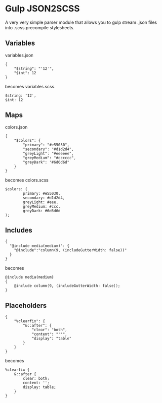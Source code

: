 # Gulp JSON2SCSS

A very very simple parser module that allows you to gulp stream .json files into .scss precompile stylesheets.

## Variables
variables.json
```
{
    "$string": "'12'",
    "$int": 12
}
```
becomes variables.scss
```
$string: '12',
$int: 12
```

## Maps
colors.json
```
{
	"$colors": {
		"primary": "#e55030",
		"secondary": "#d1d2d4",
		"greyLight": "#eeeeee",
		"greyMedium": "#cccccc",
		"greyDark": "#6d6d6d"
	}
}
```
becomes colors.scss
```
$colors: (
		primary: #e55030,
		secondary: #d1d2d4,
		greyLight: #eee,
		greyMedium: #ccc,
		greyDark: #6d6d6d
);
```
## Includes
```
{
  "@include media(medium)": {
    "@include":"column(9, (includeGutterWidth: false))"
  }
}
```
becomes
```
@include media(medium)
{
    @include column(9, (includeGutterWidth: false));
}
```
## Placeholders
```
{
	"%clearfix": {
		"&::after": {
			"clear": "both",
			"content": "''",
			"display": "table"
		}
	}
}
```
becomes
```
%clearfix {
	&::after {
		clear: both;
		content: '';
		display: table;
	}
}
```
